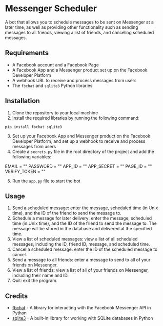 # Messenger Scheduler

A bot that allows you to schedule messages to be sent on Messenger at a later time, as well as providing other functionality such as sending messages to all friends, viewing a list of friends, and canceling scheduled messages.

## Requirements

- A Facebook account and a Facebook Page
- A Facebook App and a Messenger product set up on the Facebook Developer Platform
- A webhook URL to receive and process messages from users
- The `fbchat` and `sqlite3` Python libraries

## Installation

1. Clone the repository to your local machine
2. Install the required libraries by running the following command:
```
pip install fbchat sqlite3
```

3. Set up your Facebook App and Messenger product on the Facebook Developer Platform, and set up a webhook to receive and process messages from users
4. Create a `secrets.py` file in the root directory of the project and add the following variables:

EMAIL = "<your email>"
PASSWORD = "<your password>"
APP_ID = "<your app id>"
APP_SECRET = "<your app secret>"
PAGE_ID = "<your page id>"
VERIFY_TOKEN = "<your verify token>"

5. Run the `app.py` file to start the bot

## Usage

1. Send a scheduled message: enter the message, scheduled time (in Unix time), and the ID of the friend to send the message to.
2. Schedule a message for later delivery: enter the message, scheduled time (in Unix time), and the ID of the friend to send the message to. The message will be stored in the database and delivered at the specified time.
3. View a list of scheduled messages: view a list of all scheduled messages, including the ID, friend ID, message, and scheduled time.
4. Cancel a scheduled message: enter the ID of the scheduled message to cancel.
5. Send a message to all friends: enter a message to send to all of your friends on Messenger.
6. View a list of friends: view a list of all of your friends on Messenger, including their name and ID.
7. Quit: exit the program.

## Credits

- [fbchat](https://github.com/carpedm20/fbchat) - A library for interacting with the Facebook Messenger API in Python
- [sqlite3](https://docs.python.org/3/library/sqlite3.html) - A built-in library for working with SQLite databases in Python
